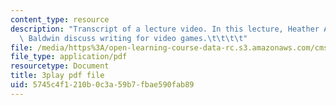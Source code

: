 ```yaml
---
content_type: resource
description: "Transcript of a lecture video. In this lecture, Heather Albano and Laura\
  \ Baldwin discuss writing for video games.\t\t\t\t"
file: /media/https%3A/open-learning-course-data-rc.s3.amazonaws.com/cms-611j-creating-video-games-fall-2014/5745c4f1210b0c3a59b7fbae590fab89_5wHMEQkFzvE.pdf
file_type: application/pdf
resourcetype: Document
title: 3play pdf file
uid: 5745c4f1-210b-0c3a-59b7-fbae590fab89
---
```

